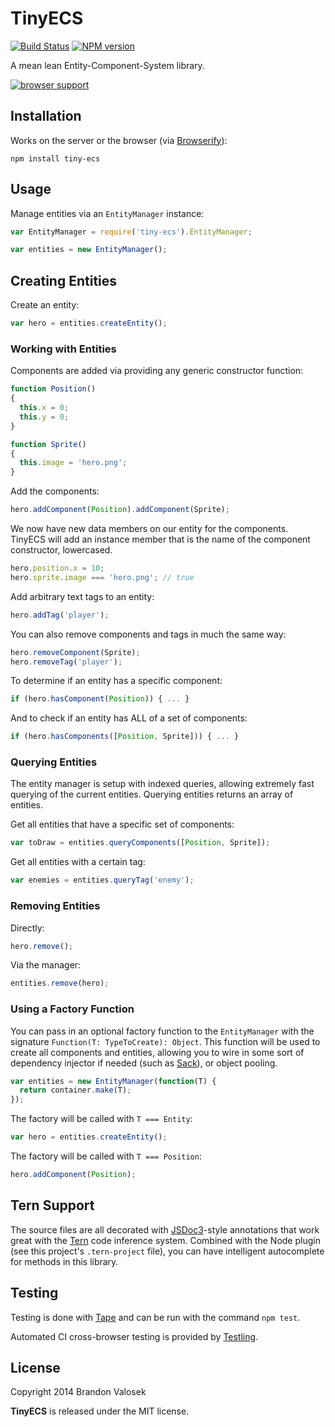# TinyECS

[![Build Status](https://travis-ci.org/bvalosek/tiny-ecs.png?branch=master)](https://travis-ci.org/bvalosek/tiny-ecs)
[![NPM version](https://badge.fury.io/js/tiny-ecs.png)](http://badge.fury.io/js/tiny-ecs)

A mean lean Entity-Component-System library.

[![browser support](https://ci.testling.com/bvalosek/tiny-ecs.png)](https://ci.testling.com/bvalosek/tiny-ecs)

## Installation

Works on the server or the browser (via [Browserify](http://browserify.org)):

```
npm install tiny-ecs
```

## Usage

Manage entities via an `EntityManager` instance:

```javascript
var EntityManager = require('tiny-ecs').EntityManager;

var entities = new EntityManager();
```

## Creating Entities

Create an entity:

```javascript
var hero = entities.createEntity();
```

### Working with Entities

Components are added via providing any generic constructor function:

```javascript
function Position()
{
  this.x = 0;
  this.y = 0;
}
```

```javascript
function Sprite()
{
  this.image = 'hero.png';
}
```

Add the components:

```javascript
hero.addComponent(Position).addComponent(Sprite);
```

We now have new data members on our entity for the components. TinyECS will add
an instance member that is the name of the component constructor, lowercased.

```javascript
hero.position.x = 10;
hero.sprite.image === 'hero.png'; // true
```

Add arbitrary text tags to an entity:

```javascript
hero.addTag('player');
```

You can also remove components and tags in much the same way:

```javascript
hero.removeComponent(Sprite);
hero.removeTag('player');
```

To determine if an entity has a specific component:

```javascript
if (hero.hasComponent(Position)) { ... }
```

And to check if an entity has ALL of a set of components:

```javascript
if (hero.hasComponents([Position, Sprite])) { ... }
```

### Querying Entities

The entity manager is setup with indexed queries, allowing extremely fast
querying of the current entities. Querying entities returns an array of
entities.

Get all entities that have a specific set of components:

```javascript
var toDraw = entities.queryComponents([Position, Sprite]);
```

Get all entities with a certain tag:

```javascript
var enemies = entities.queryTag('enemy');
```

### Removing Entities

Directly:

```javascript
hero.remove();
```

Via the manager:

```javascript
entities.remove(hero);
```

### Using a Factory Function

You can pass in an optional factory function to the `EntityManager` with the
signature `Function(T: TypeToCreate): Object`. This function will be used to create
all components and entities, allowing you to wire in some sort of dependency
injector if needed (such as [Sack](http://github.com/bvalosek/sack)), or object
pooling.

```javascript
var entities = new EntityManager(function(T) {
  return container.make(T);
});
```

The factory will be called with `T === Entity`:

```javascript
var hero = entities.createEntity();
```

The factory will be called with `T === Position`:

```javascript
hero.addComponent(Position);
```

## Tern Support

The source files are all decorated with [JSDoc3](http://usejsdoc.org/)-style
annotations that work great with the [Tern](http://ternjs.net/) code inference
system. Combined with the Node plugin (see this project's `.tern-project`
file), you can have intelligent autocomplete for methods in this library.

## Testing

Testing is done with [Tape](http://github.com/substack/tape) and can be run
with the command `npm test`.

Automated CI cross-browser testing is provided by
[Testling](http://ci.testling.com/bvalosek/tiny-ecs).


## License
Copyright 2014 Brandon Valosek

**TinyECS** is released under the MIT license.



